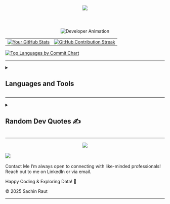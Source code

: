 <h1 align="center">
  <a href="#">
    <img src="https://readme-typing-svg.herokuapp.com/?font=Righteous&color=blue&size=35&center=true&vCenter=true&width=500&height=70&duration=2600&lines=Hi+There!+👋;+I'm+Sachin+Raut!" />
  </a>
</h1>

<br />

<p align="center">
  <img src="https://media0.giphy.com/media/v1.Y2lkPTc5MGI3NjExZnRiYWtnZ2czMnc1Z3dtdGk0ZnFhM3dwd2E5NzdsdTRrbjhlMnZpMSZlcD12MV9pbnRlcm5hbF9naWZfYnlfaWQmY3Q9Zw/qgQUggAC3Pfv687qPC/giphy.gif" alt="Developer Animation" />
</p>

<table>
  <tr>
    <td>
      <a href="https://github.com/sachinraut2500">
        <img alt="Your GitHub Stats" src="https://github-readme-stats.vercel.app/api?username=sachinraut2500&show_icons=true&theme=radical" />
      </a>
    </td>
    <td>
      <a href="https://github.com/sachinraut2500">
        <img alt="GitHub Contribution Streak" src="https://github-readme-streak-stats.herokuapp.com/?user=sachinraut2500&theme=radical" />
      </a>
    </td>
  </tr>
</table>

<a href="https://github.com/sachinraut2500">
  <img alt="Top Languages by Commit Chart" src="https://github-readme-stats.vercel.app/api/top-langs/?username=sachinraut2500&langs_count=8&layout=compact&theme=radical" />
</a>

---

<details>
  <summary><h2>Languages and Tools</h2></summary>

<p align="left">
  <!-- Add your icons here -->
  <img src="https://raw.githubusercontent.com/devicons/devicon/master/icons/python/python-original.svg" alt="python" width="40" height="40" />
  <img src="https://img.icons8.com/color/48/000000/github.png" alt="GitHub" width="40" height="40" />
  <img src="https://img.icons8.com/color/48/000000/javascript.png" alt="JavaScript" width="40" height="40" />
  <!-- Add more as you like -->
</p>

</details>

---

<details>
  <summary><h2>Random Dev Quotes ✍️</h2></summary>

<h3>Motivational</h3>
<p align="center">
  <img src="https://quotes-github-readme.vercel.app/api?type=motivational&theme=tokyonight" alt="Motivational Quote" />
</p>

<h3>Inspirational</h3>
<p align="center">
  <img src="https://quotes-github-readme.vercel.app/api?type=inspirational&theme=tokyonight" alt="Inspirational Quote" />
</p>

<h3>Humorous</h3>
<p align="center">
  <img src="https://quotes-github-readme.vercel.app/api?type=humor&theme=tokyonight" alt="Humorous Quote" />
</p>

<h3>Life</h3>
<p align="center">
  <img src="https://quotes-github-readme.vercel.app/api?type=life&theme=tokyonight" alt="Life Quote" />
</p>

</details>

---

<p align="center">
  <img src="https://capsule-render.vercel.app/api?type=waving&color=gradient&height=100&section=footer" />
</p>

<img src="https://profile-counter.glitch.me/sachinraut2500/count.svg" width="1000" />




Contact Me
I’m always open to connecting with like-minded professionals!
Reach out to me on LinkedIn or via email.

Happy Coding & Exploring Data! 🚀

© 2025 Sachin Raut 
_______________________________
